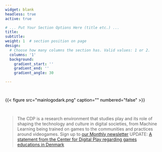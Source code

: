```yaml
---
widget: blank
headless: true
active: true

# ... Put Your Section Options Here (title etc.) ...
title: 
subtitle:
weight: 1  # section position on page
design:
  # Choose how many columns the section has. Valid values: 1 or 2.
  columns: '1'
  background:
    gradient_start: ''
    gradient_end: ''
    gradient_angle: 30

---
```

<div class="row">
  <div class="column">
    <h2></h2>
    <p style="color:black;">
        {{< figure src="mainlogodark.png" caption="" numbered="false" >}}    </p>
  </div>
  <div class="column">
    <h2></h2>
    <p >

> The CDP is a research environment that studies play and its role of shaping the technology and culture in digital societies, from Machine Learning being trained on games to the communities and practices around videogames. Sign up to [our Monthly newsletter](https://buttondown.email/DigitalPlayITU)
> UPDATE: [A statement from the Center for Digital Play regarding games educations in Denmark](/media/ITU_Education_Statement.pdf)
    </p>
  </div>
</div>
